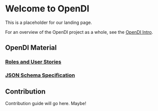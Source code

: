# Welcome to OpenDI

This is a placeholder for our landing page.

For an overview of the OpenDI project as a whole, see the [OpenDI Intro](./OpenDI%20Intro%20Material.md).

## OpenDI Material

### [Roles and User Stories](https://iamkeldev.github.io/draft-opendi-roles-user-stories)

### [JSON Schema Specification](https://iamkeldev.github.io/draft-opendi-json-schema)

## Contribution

Contribution guide will go here. Maybe!